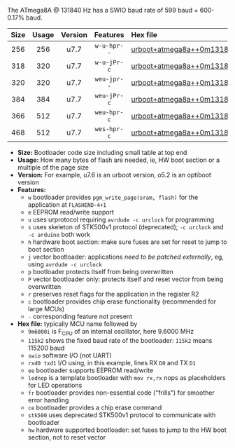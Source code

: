 The ATmega8A @ 131840 Hz has a SWIO baud rate of 599 baud = 600-0.17% baud.

|Size|Usage|Version|Features|Hex file|
|:-:|:-:|:-:|:-:|:--|
|256|256|u7.7|`w-u-hpr--`|[urboot+atmega8a++0m131840i++++0k6_swio_rxd0_txd1_lednop_hw.hex](https://raw.githubusercontent.com/stefanrueger/urboot.hex/main/mcus/atmega8a/internal_oscillator/fint++0m131840_Hz/br++++0k6_bps/urboot+atmega8a++0m131840i++++0k6_swio_rxd0_txd1_lednop_hw.hex)|
|318|320|u7.7|`w-u-jPr-c`|[urboot+atmega8a++0m131840i++++0k6_swio_rxd0_txd1_lednop_fr_ce.hex](https://raw.githubusercontent.com/stefanrueger/urboot.hex/main/mcus/atmega8a/internal_oscillator/fint++0m131840_Hz/br++++0k6_bps/urboot+atmega8a++0m131840i++++0k6_swio_rxd0_txd1_lednop_fr_ce.hex)|
|320|320|u7.7|`weu-jpr--`|[urboot+atmega8a++0m131840i++++0k6_swio_rxd0_txd1_ee.hex](https://raw.githubusercontent.com/stefanrueger/urboot.hex/main/mcus/atmega8a/internal_oscillator/fint++0m131840_Hz/br++++0k6_bps/urboot+atmega8a++0m131840i++++0k6_swio_rxd0_txd1_ee.hex)|
|384|384|u7.7|`weu-jPr-c`|[urboot+atmega8a++0m131840i++++0k6_swio_rxd0_txd1_ee_lednop_fr_ce.hex](https://raw.githubusercontent.com/stefanrueger/urboot.hex/main/mcus/atmega8a/internal_oscillator/fint++0m131840_Hz/br++++0k6_bps/urboot+atmega8a++0m131840i++++0k6_swio_rxd0_txd1_ee_lednop_fr_ce.hex)|
|366|512|u7.7|`weu-hpr-c`|[urboot+atmega8a++0m131840i++++0k6_swio_rxd0_txd1_ee_lednop_fr_ce_hw.hex](https://raw.githubusercontent.com/stefanrueger/urboot.hex/main/mcus/atmega8a/internal_oscillator/fint++0m131840_Hz/br++++0k6_bps/urboot+atmega8a++0m131840i++++0k6_swio_rxd0_txd1_ee_lednop_fr_ce_hw.hex)|
|468|512|u7.7|`wes-hpr-c`|[urboot+atmega8a++0m131840i++++0k6_swio_rxd0_txd1_ee_lednop_fr_ce_stk500_hw.hex](https://raw.githubusercontent.com/stefanrueger/urboot.hex/main/mcus/atmega8a/internal_oscillator/fint++0m131840_Hz/br++++0k6_bps/urboot+atmega8a++0m131840i++++0k6_swio_rxd0_txd1_ee_lednop_fr_ce_stk500_hw.hex)|

- **Size:** Bootloader code size including small table at top end
- **Usage:** How many bytes of flash are needed, ie, HW boot section or a multiple of the page size
- **Version:** For example, u7.6 is an urboot version, o5.2 is an optiboot version
- **Features:**
  + `w` bootloader provides `pgm_write_page(sram, flash)` for the application at `FLASHEND-4+1`
  + `e` EEPROM read/write support
  + `u` uses urprotocol requiring `avrdude -c urclock` for programming
  + `s` uses skeleton of STK500v1 protocol (deprecated); `-c urclock` and `-c arduino` both work
  + `h` hardware boot section: make sure fuses are set for reset to jump to boot section
  + `j` vector bootloader: applications *need to be patched externally*, eg, using `avrdude -c urclock`
  + `p` bootloader protects itself from being overwritten
  + `P` vector bootloader only: protects itself and reset vector from being overwritten
  + `r` preserves reset flags for the application in the register R2
  + `c` bootloader provides chip erase functionality (recommended for large MCUs)
  + `-` corresponding feature not present
- **Hex file:** typically MCU name followed by
  + `9m6000i` is F<sub>CPU</sub> of an internal oscillator, here 9.6000 MHz
  + `115k2` shows the fixed baud rate of the bootloader: `115k2` means 115200 baud
  + `swio` software I/O (not UART)
  + `rxd0 txd1` I/O using, in this example, lines RX `D0` and TX `D1`
  + `ee` bootloader supports EEPROM read/write
  + `lednop` is a template bootloader with `mov rx,rx` nops as placeholders for LED operations
  + `fr` bootloader provides non-essential code ("frills") for smoother error handling
  + `ce` bootloader provides a chip erase command
  + `stk500` uses deprecated STK500v1 protocol to communicate with bootloader
  + `hw` hardware supported bootloader: set fuses to jump to the HW boot section, not to reset vector
